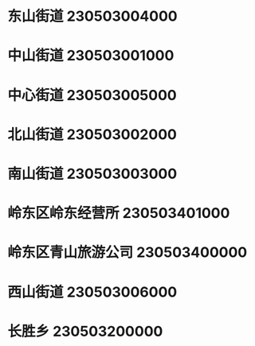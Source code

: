 # 东山街道 230503004000
# 中山街道 230503001000
# 中心街道 230503005000
# 北山街道 230503002000
# 南山街道 230503003000
# 岭东区岭东经营所 230503401000
# 岭东区青山旅游公司 230503400000
# 西山街道 230503006000
# 长胜乡 230503200000

